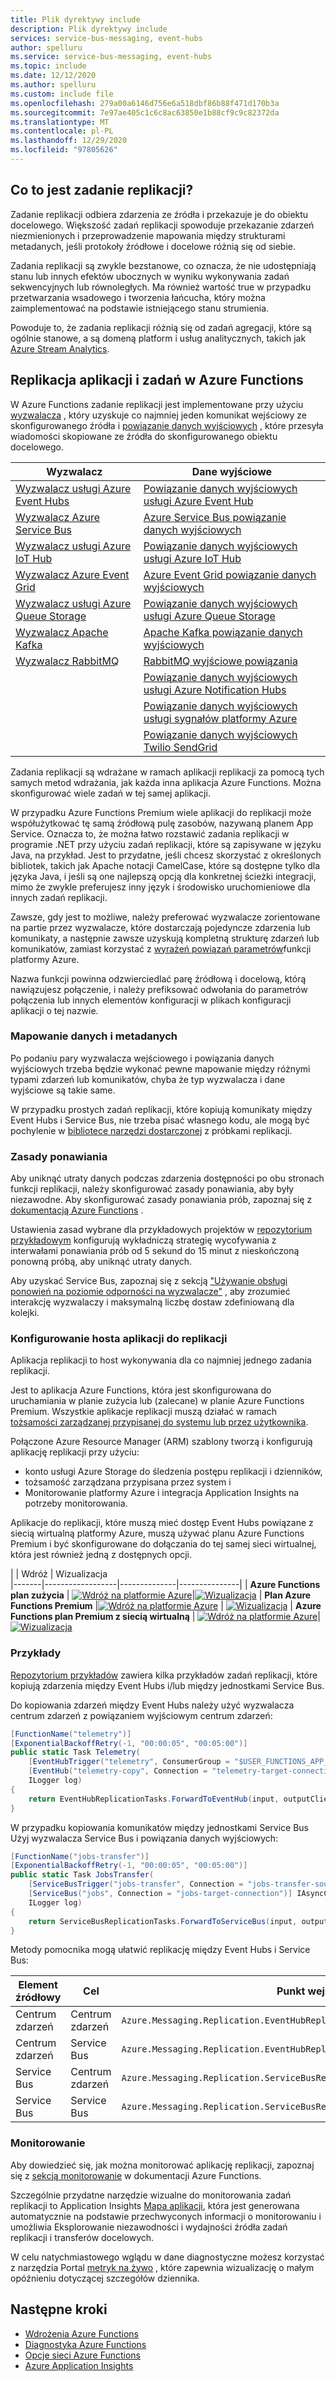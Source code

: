 ```yaml
---
title: Plik dyrektywy include
description: Plik dyrektywy include
services: service-bus-messaging, event-hubs
author: spelluru
ms.service: service-bus-messaging, event-hubs
ms.topic: include
ms.date: 12/12/2020
ms.author: spelluru
ms.custom: include file
ms.openlocfilehash: 279a00a6146d756e6a518dbf86b88f471d170b3a
ms.sourcegitcommit: 7e97ae405c1c6c8ac63850e1b88cf9c9c82372da
ms.translationtype: MT
ms.contentlocale: pl-PL
ms.lasthandoff: 12/29/2020
ms.locfileid: "97805626"
---
```

## <a name="what-is-a-replication-task"></a>Co to jest zadanie replikacji?

Zadanie replikacji odbiera zdarzenia ze źródła i przekazuje je do obiektu docelowego.
Większość zadań replikacji spowoduje przekazanie zdarzeń niezmienionych i przeprowadzenie mapowania między strukturami metadanych, jeśli protokoły źródłowe i docelowe różnią się od siebie. 

Zadania replikacji są zwykle bezstanowe, co oznacza, że nie udostępniają stanu lub innych efektów ubocznych w wyniku wykonywania zadań sekwencyjnych lub równoległych. Ma również wartość true w przypadku przetwarzania wsadowego i tworzenia łańcucha, który można zaimplementować na podstawie istniejącego stanu strumienia. 

Powoduje to, że zadania replikacji różnią się od zadań agregacji, które są ogólnie stanowe, a są domeną platform i usług analitycznych, takich jak [Azure Stream Analytics](/azure/stream-analytics/stream-analytics-introduction).

## <a name="replication-applications-and-tasks-in-azure-functions"></a>Replikacja aplikacji i zadań w Azure Functions

W Azure Functions zadanie replikacji jest implementowane przy użyciu [wyzwalacza](/azure/azure-functions/functions-triggers-bindings) , który uzyskuje co najmniej jeden komunikat wejściowy ze skonfigurowanego źródła i [powiązanie danych wyjściowych](/azure/azure-functions/functions-triggers-bindings#binding-direction) , które przesyła wiadomości skopiowane ze źródła do skonfigurowanego obiektu docelowego. 

| Wyzwalacz  | Dane wyjściowe |
|----------|--------|
| [Wyzwalacz usługi Azure Event Hubs](https://docs.microsoft.com/azure/azure-functions/functions-bindings-event-hubs-trigger?tabs=csharp) | [Powiązanie danych wyjściowych usługi Azure Event Hub](https://docs.microsoft.com/azure/azure-functions/functions-bindings-event-hubs-output?tabs=csharp) |
| [Wyzwalacz Azure Service Bus](https://docs.microsoft.com/azure/azure-functions/functions-bindings-service-bus-trigger?tabs=csharp) | [Azure Service Bus powiązanie danych wyjściowych](https://docs.microsoft.com/azure/azure-functions/functions-bindings-service-bus-output?tabs=csharp)
| [Wyzwalacz usługi Azure IoT Hub](https://docs.microsoft.com/azure/azure-functions/functions-bindings-event-iot-trigger?tabs=csharp) | [Powiązanie danych wyjściowych usługi Azure IoT Hub](https://docs.microsoft.com/azure/azure-functions/functions-bindings-event-iot-output?tabs=csharp)
| [Wyzwalacz Azure Event Grid](https://docs.microsoft.com/azure/azure-functions/functions-bindings-event-grid-trigger?tabs=csharp) | [Azure Event Grid powiązanie danych wyjściowych](https://docs.microsoft.com/azure/azure-functions/functions-bindings-event-grid-output?tabs=csharp)
| [Wyzwalacz usługi Azure Queue Storage](https://docs.microsoft.com/azure/azure-functions/functions-bindings-storage-queue-trigger?tabs=csharp) | [Powiązanie danych wyjściowych usługi Azure Queue Storage](https://docs.microsoft.com/azure/azure-functions/functions-bindings-storage-queue-output?tabs=csharp)
| [Wyzwalacz Apache Kafka](https://github.com/azure/azure-functions-kafka-extension) | [Apache Kafka powiązanie danych wyjściowych](https://github.com/azure/azure-functions-kafka-extension)
| [Wyzwalacz RabbitMQ](https://github.com/azure/azure-functions-rabbitmq-extension) | [RabbitMQ wyjściowe powiązania](https://github.com/azure/azure-functions-rabbitmq-extension) 
| | [Powiązanie danych wyjściowych usługi Azure Notification Hubs](https://docs.microsoft.com/azure/azure-functions/functions-bindings-notification-hubs)
||[Powiązanie danych wyjściowych usługi sygnałów platformy Azure](https://docs.microsoft.com/azure/azure-functions/functions-bindings-signalr-service-output?tabs=csharp)
||[Powiązanie danych wyjściowych Twilio SendGrid](https://docs.microsoft.com/azure/azure-functions/functions-bindings-sendgrid?tabs=csharp)

Zadania replikacji są wdrażane w ramach aplikacji replikacji za pomocą tych samych metod wdrażania, jak każda inna aplikacja Azure Functions. Można skonfigurować wiele zadań w tej samej aplikacji. 

W przypadku Azure Functions Premium wiele aplikacji do replikacji może współużytkować tę samą źródłową pulę zasobów, nazywaną planem App Service. Oznacza to, że można łatwo rozstawić zadania replikacji w programie .NET przy użyciu zadań replikacji, które są zapisywane w języku Java, na przykład. Jest to przydatne, jeśli chcesz skorzystać z określonych bibliotek, takich jak Apache notacji CamelCase, które są dostępne tylko dla języka Java, i jeśli są one najlepszą opcją dla konkretnej ścieżki integracji, mimo że zwykle preferujesz inny język i środowisko uruchomieniowe dla innych zadań replikacji. 

Zawsze, gdy jest to możliwe, należy preferować wyzwalacze zorientowane na partie przez wyzwalacze, które dostarczają pojedyncze zdarzenia lub komunikaty, a następnie zawsze uzyskują kompletną strukturę zdarzeń lub komunikatów, zamiast korzystać z [wyrażeń powiązań parametrów](https://docs.microsoft.com/azure/azure-functions/functions-bindings-expressions-patterns)funkcji platformy Azure.

Nazwa funkcji powinna odzwierciedlać parę źródłową i docelową, którą nawiązujesz połączenie, i należy prefiksować odwołania do parametrów połączenia lub innych elementów konfiguracji w plikach konfiguracji aplikacji o tej nazwie. 

### <a name="data-and-metadata-mapping"></a>Mapowanie danych i metadanych

Po podaniu pary wyzwalacza wejściowego i powiązania danych wyjściowych trzeba będzie wykonać pewne mapowanie między różnymi typami zdarzeń lub komunikatów, chyba że typ wyzwalacza i dane wyjściowe są takie same.

W przypadku prostych zadań replikacji, które kopiują komunikaty między Event Hubs i Service Bus, nie trzeba pisać własnego kodu, ale mogą być pochylenie w [bibliotece narzędzi dostarczonej](https://github.com/Azure-Samples/azure-messaging-replication-dotnet/tree/main/src/Azure.Messaging.Replication) z próbkami replikacji.

### <a name="retry-policy"></a>Zasady ponawiania

Aby uniknąć utraty danych podczas zdarzenia dostępności po obu stronach funkcji replikacji, należy skonfigurować zasady ponawiania, aby były niezawodne. Aby skonfigurować zasady ponawiania prób, zapoznaj się z [dokumentacją Azure Functions](/azure/azure-functions/functions-bindings-error-pages) . 

Ustawienia zasad wybrane dla przykładowych projektów w [repozytorium przykładowym](https://github.com/Azure-Samples/azure-messaging-replication-dotnet) konfigurują wykładniczą strategię wycofywania z interwałami ponawiania prób od 5 sekund do 15 minut z nieskończoną ponowną próbą, aby uniknąć utraty danych. 

Aby uzyskać Service Bus, zapoznaj się z sekcją ["Używanie obsługi ponowień na poziomie odporności na wyzwalacze"](/azure/azure-functions/functions-bindings-error-pages#using-retry-support-on-top-of-trigger-resilience) , aby zrozumieć interakcję wyzwalaczy i maksymalną liczbę dostaw zdefiniowaną dla kolejki.

### <a name="setting-up-a-replication-application-host"></a>Konfigurowanie hosta aplikacji do replikacji

Aplikacja replikacji to host wykonywania dla co najmniej jednego zadania replikacji. 

Jest to aplikacja Azure Functions, która jest skonfigurowana do uruchamiania w planie zużycia lub (zalecane) w planie Azure Functions Premium. Wszystkie aplikacje replikacji muszą działać w ramach [tożsamości zarządzanej przypisanej do systemu lub przez użytkownika](/azure/app-service/overview-managed-identity). 

Połączone Azure Resource Manager (ARM) szablony tworzą i konfigurują aplikację replikacji przy użyciu:

* konto usługi Azure Storage do śledzenia postępu replikacji i dzienników,
* tożsamość zarządzana przypisana przez system i 
* Monitorowanie platformy Azure i integracja Application Insights na potrzeby monitorowania.

Aplikacje do replikacji, które muszą mieć dostęp Event Hubs powiązane z siecią wirtualną platformy Azure, muszą używać planu Azure Functions Premium i być skonfigurowane do dołączania do tej samej sieci wirtualnej, która jest również jedną z dostępnych opcji.


|       | Wdróż | Wizualizacja  
|-------|------------------|--------------|---------------|
| **Azure Functions plan zużycia** | [![Wdróż na platformie Azure](https://raw.githubusercontent.com/Azure/azure-quickstart-templates/master/1-CONTRIBUTION-GUIDE/images/deploytoazure.svg?sanitize=true)](https://portal.azure.com/#create/Microsoft.Template/uri/https%3A%2F%2Fraw.githubusercontent.com%2FAzure-Samples%2Fazure-messaging-replication-dotnet%2Fmain%2Ftemplates%2FAconsumption%2Fazuredeploy.json)|[![Wizualizacja](https://raw.githubusercontent.com/Azure/azure-quickstart-templates/master/1-CONTRIBUTION-GUIDE/images/visualizebutton.svg?sanitize=true)](http://armviz.io/#/?load=https%3A%2F%2Fraw.githubusercontent.com%2FAzure-Samples%2Fazure-messaging-replication-dotnet%2Fmain%2Ftemplates%2Fconsumption%2Fazuredeploy.json)
| **Plan Azure Functions Premium** |[![Wdróż na platformie Azure](https://raw.githubusercontent.com/Azure/azure-quickstart-templates/master/1-CONTRIBUTION-GUIDE/images/deploytoazure.svg?sanitize=true)](https://portal.azure.com/#create/Microsoft.Template/uri/https%3A%2F%2Fraw.githubusercontent.com%2FAzure-Samples%2Fazure-messaging-replication-dotnet%2Fmain%2Ftemplates%2Fpremium%2Fazuredeploy.json) | [![Wizualizacja](https://raw.githubusercontent.com/Azure/azure-quickstart-templates/master/1-CONTRIBUTION-GUIDE/images/visualizebutton.svg?sanitize=true)](http://armviz.io/#/?load=https%3A%2F%2Fraw.githubusercontent.com%2FAzure-Samples%2Fazure-messaging-replication-dotnet%2Fmain%2Ftemplates%2Fpremium%2Fazuredeploy.json)
| **Azure Functions plan Premium z siecią wirtualną** | [![Wdróż na platformie Azure](https://raw.githubusercontent.com/Azure/azure-quickstart-templates/master/1-CONTRIBUTION-GUIDE/images/deploytoazure.svg?sanitize=true)](https://portal.azure.com/#create/Microsoft.Template/uri/https%3A%2F%2Fraw.githubusercontent.com%2FAzure-Samples%2Fazure-messaging-replication-dotnet%2Fmain%2Ftemplates%2Fpremium-vnet%2Fazuredeploy.json)|[![Wizualizacja](https://raw.githubusercontent.com/Azure/azure-quickstart-templates/master/1-CONTRIBUTION-GUIDE/images/visualizebutton.svg?sanitize=true)](http://armviz.io/#/?load=https%3A%2F%2Fraw.githubusercontent.com%2FAzure-Samples%2Fazure-messaging-replication-dotnet%2Fmain%2Ftemplates%2Fpremium-vnet%2Fazuredeploy.json)


### <a name="examples"></a>Przykłady

[Repozytorium przykładów](https://github.com/Azure-Samples/azure-messaging-replication-dotnet/) zawiera kilka przykładów zadań replikacji, które kopiują zdarzenia między Event Hubs i/lub między jednostkami Service Bus.

Do kopiowania zdarzeń między Event Hubs należy użyć wyzwalacza centrum zdarzeń z powiązaniem wyjściowym centrum zdarzeń:

```csharp
[FunctionName("telemetry")]
[ExponentialBackoffRetry(-1, "00:00:05", "00:05:00")]
public static Task Telemetry(
    [EventHubTrigger("telemetry", ConsumerGroup = "$USER_FUNCTIONS_APP_NAME.telemetry", Connection = "telemetry-source-connection")] EventData[] input,
    [EventHub("telemetry-copy", Connection = "telemetry-target-connection")] EventHubClient outputClient,
    ILogger log)
{
    return EventHubReplicationTasks.ForwardToEventHub(input, outputClient, log);
}
```

W przypadku kopiowania komunikatów między jednostkami Service Bus Użyj wyzwalacza Service Bus i powiązania danych wyjściowych:

```csharp
[FunctionName("jobs-transfer")]
[ExponentialBackoffRetry(-1, "00:00:05", "00:05:00")]
public static Task JobsTransfer(
    [ServiceBusTrigger("jobs-transfer", Connection = "jobs-transfer-source-connection")] Message[] input,
    [ServiceBus("jobs", Connection = "jobs-target-connection")] IAsyncCollector<Message> output,
    ILogger log)
{
    return ServiceBusReplicationTasks.ForwardToServiceBus(input, output, log);
}
```

Metody pomocnika mogą ułatwić replikację między Event Hubs i Service Bus:

| Element źródłowy      | Cel      | Punkt wejścia 
|-------------|-------------|------------------------------------------------------------------------
| Centrum zdarzeń   | Centrum zdarzeń   | `Azure.Messaging.Replication.EventHubReplicationTasks.ForwardToEventHub`
| Centrum zdarzeń   | Service Bus | `Azure.Messaging.Replication.EventHubReplicationTasks.ForwardToServiceBus`
| Service Bus | Centrum zdarzeń   | `Azure.Messaging.Replication.ServiceBusReplicationTasks.ForwardToEventHub`
| Service Bus | Service Bus | `Azure.Messaging.Replication.ServiceBusReplicationTasks.ForwardToServiceBus`


### <a name="monitoring"></a>Monitorowanie

Aby dowiedzieć się, jak można monitorować aplikację replikacji, zapoznaj się z [sekcją monitorowanie](https://docs.microsoft.com/azure/azure-functions/configure-monitoring) w dokumentacji Azure Functions.

Szczególnie przydatne narzędzie wizualne do monitorowania zadań replikacji to Application Insights [Mapa aplikacji](https://docs.microsoft.com/azure/azure-monitor/app/app-map), która jest generowana automatycznie na podstawie przechwyconych informacji o monitorowaniu i umożliwia Eksplorowanie niezawodności i wydajności źródła zadań replikacji i transferów docelowych.

W celu natychmiastowego wglądu w dane diagnostyczne możesz korzystać z narzędzia Portal [metryk na żywo](https://docs.microsoft.com/azure/azure-monitor/app/live-stream) , które zapewnia wizualizację o małym opóźnieniu dotyczącej szczegółów dziennika.

## <a name="next-steps"></a>Następne kroki

* [Wdrożenia Azure Functions](/azure/azure-functions/functions-deployment-technologies)
* [Diagnostyka Azure Functions](/azure/azure-functions/functions-diagnostics)
* [Opcje sieci Azure Functions](/azure/azure-functions/functions-networking-options)
* [Azure Application Insights](/azure/azure-monitor/app/app-insights-overview)